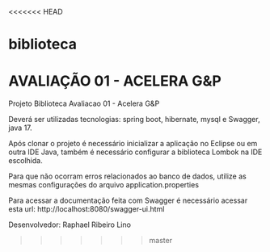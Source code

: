 <<<<<<< HEAD
# biblioteca
AVALIAÇÃO 01 - ACELERA G&amp;P 
=======
Projeto Biblioteca Avaliacao 01 - Acelera G&P

Deverá ser utilizadas tecnologias: spring boot, hibernate, mysql e Swagger, java 17.

Após clonar o projeto é necessário inicializar a aplicação no Eclipse ou em outra IDE Java, também é necessário configurar a biblioteca Lombok na IDE escolhida.

Para que não ocorram erros relacionados ao banco de dados, utilize as mesmas configurações do arquivo application.properties


Para acessar a documentação feita com Swagger é necessário acessar esta url: http://localhost:8080/swagger-ui.html

Desenvolvedor: Raphael Ribeiro Lino
>>>>>>> master
